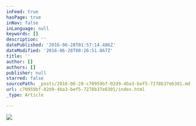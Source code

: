 ```yaml
---
inFeed: true
hasPage: true
inNav: false
inLanguage: null
keywords: []
description: ''
datePublished: '2016-06-28T01:57:14.486Z'
dateModified: '2016-06-28T00:26:51.067Z'
title: ''
author: []
authors: []
publisher: null
starred: false
sourcePath: _posts/2016-06-28-c70959bf-02d9-4ba3-bef5-7278b37e6301.md
url: c70959bf-02d9-4ba3-bef5-7278b37e6301/index.html
_type: Article

---
```

![](https://the-grid-user-content.s3-us-west-2.amazonaws.com/d9e1c76d-8f10-45f1-81ca-2d3e2c64c005.jpg)